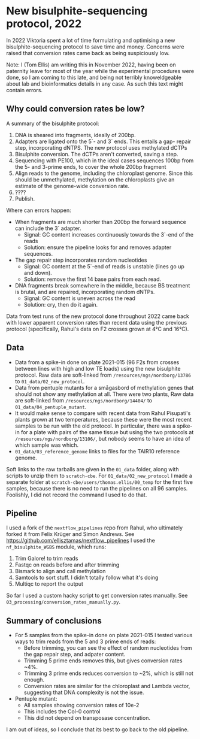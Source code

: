 # New bisulphite-sequencing protocol, 2022

In 2022 Viktoria spent a lot of time formulating and optimising a new
bisulphite-sequencing protocol to save time and money. Concerns were raised 
that conversion rates came back as being suspiciously low.

Note: I (Tom Ellis) am writing this in November 2022, having been on paternity
leave for most of the year while the experimental procedures were done, so
I am coming to this late, and being not terribly knoweldgeable about lab and 
bioinformatics details in any case. As such this text might contain errors.

## Why could conversion rates be low?

A summary of the bisulphite protocol:

1. DNA is sheared into fragments, ideally of 200bp.
2. Adapters are ligated onto the 5\`- and 3\` ends. This entails a gap-
    repair step, incorporating dNTPS. The new protocol uses methylated dCTPs
3. Bisulphite conversion. The dCTPs aren't converted, saving a step.
4. Sequencing with PE100, which in the ideal cases sequences 100bp from the 5- 
    and 3-prime ends, to cover the whole 200bp fragment
5. Align reads to the genome, including the chloroplast genome. Since this 
    should be unmethylated, methylation on the chloroplasts give an estimate of
    the genome-wide conversion rate.
6. ????
7. Publish.

Where can errors happen:

- When fragments are much shorter than 200bp the forward sequence can include
    the 3\` adapter. 
    - Signal: GC content increases continuously towards the 3\`-end of the reads
    - Solution: ensure the pipeline looks for and removes adapter sequences.
- The gap repair step incorporates random nucleotides
    - Signal: GC content at the 5\`-end of reads is unstable (lines go up and 
    down).
    - Solution: remove the first 14 base pairs from each read.
- DNA fragments break somewhere in the middle, because BS treatment is brutal, 
    and are repaired, incorporating random dNTPs.
    - Signal: GC content is uneven across the read
    - Solution: cry, then do it again.

Data from test runs of the new protocol done throughout 2022 came back with 
lower apparent conversion rates than recent data using the previous protocol
(specifically, Rahul's data on F2 crosses grown at 4°C and 16°C).

## Data

- Data from a spike-in done on plate 2021-015 (96 F2s from crosses between lines
    with high and low TE loads) using the new bisulphite protocol. Raw data are
    soft-linked from `/resources/ngs/nordborg/13786` to `01_data/02_new_protocol`.
- Data from pentuple mutants for a smågasbord of methylation genes that should
    not show any methylation at all. There were two plants,
    Raw data are soft-linked from `/resources/ngs/nordborg/14404/` to
    `01_data/04_pentuple_mutant`.
- It would make sense to compare with recent data from Rahul Pisupati's plants
    grown at two temperatures, because these were the most recent samples to be 
    run with the old protocol. In particular, there was a spike-in for a plate
    with pairs of the same tissue but using the two protocols at
    `/resources/ngs/nordborg/13106/`, but nobody seems to have an idea of which
    sample was which.
- `01_data/03_reference_genome` links to files for the TAIR10 reference genome.

Soft links to the raw tarballs are given in the `01_data` folder, along with
scripts to unzip them to `scratch-cbe`. For `01_data/02_new_protocol` I made a 
separate folder at `scratch-cbe/users/thomas.ellis/00_temp` for the first five
samples, because there is no need to run the pipelines on all 96 samples.
Foolishly, I did not record the command I used to do that.

## Pipeline

I used a fork of the `nextflow_pipelines` repo from Rahul, who ultimately forked
it from Felix Krüger and Simon Andrews. 
See https://github.com/ellisztamas/nextflow_pipelines
I used the `nf_bisulphite_WGBS` module, which runs:

1. Trim Galore! to trim reads
2. Fastqc on reads before and after trimming
3. Bismark to align and call methylation
4. Samtools to sort stuff. I didn't totally follow what it's doing
5. Multiqc to report the output

So far I used a custom hacky script to get conversion rates manually.
See `03_processing/conversion_rates_manually.py`.

## Summary of conclusions

- For 5 samples from the spike-in done on plate 2021-015 I tested various ways to
    trim reads from the 5 and 3 prime ends of reads:
    - Before trimming, you can see the effect of random nucleotides from the gap
        repair step, and adpater content.
    - Trimming 5 prime ends removes this, but gives conversion rates ~4%.
    - Trimming 3 prime ends reduces conversion to ~2%, which is still not enough.
    - Conversion rates are similar for the chloroplast and Lambda vector, suggesting 
        that DNA complexity is not the issue.
- Pentuple mutant:
    - All samples showing conversion rates of 10e-2
    - This includes the Col-0 control
    - This did not depend on transposase concentration.

I am out of ideas, so I conclude that its best to go back to the old pipeline.

